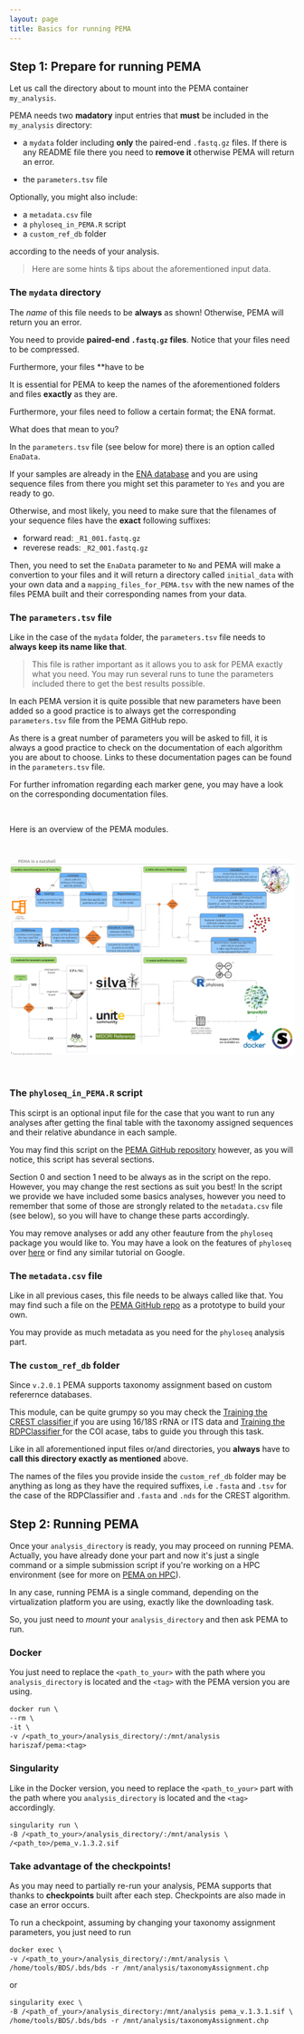 ```yaml
---
layout: page
title: Basics for running PEMA
---
```


## Step 1: Prepare for running PEMA

Let us call the directory about to mount into the PEMA container `my_analysis`. 

PEMA needs two **madatory** input entries that **must** be included in the `my_analysis` directory: 

* a `mydata` folder including **only** the paired-end `.fastq.gz` files. If there is any README file there you need to **remove it** otherwise PEMA will return an error.

* the `parameters.tsv` file


Optionally, you might also include: 
* a `metadata.csv` file
* a `phyloseq_in_PEMA.R` script
* a `custom_ref_db` folder 

according to the needs of your analysis. 

> Here are some hints & tips about the aforementioned input data. 


### The `mydata` directory

The *name* of this file needs to be **always** as shown!
Otherwise, PEMA will return you an error.

You need to provide **paired-end `.fastq.gz` files**. Notice that your files need to be compressed. 

Furthermore, your files **have to be 

It is essential for PEMA to keep the names of the aforementioned folders and files **exactly** as they are. 

Furthermore, your files need to follow a certain format; the ENA format.

What does that mean to you? 

In the `parameters.tsv` file (see below for more) there is an option called `EnaData`. 

If your samples are already in the [ENA database](https://www.ebi.ac.uk/ena/browser/home) and you are using sequence files from there you might set this parameter to `Yes` and you are ready to go. 

Otherwise, and most likely, you need to make sure that the filenames of your sequence files have the **exact** following suffixes: 
* forward read:   `_R1_001.fastq.gz`
* reverese reads: `_R2_001.fastq.gz`

Then, you need to set the `EnaData` parameter to `No` and PEMA will make a convertion to your files and it will return a directory called `initial_data` with your own data and a `mapping_files_for_PEMA.tsv` with the new names of the files PEMA built and their corresponding names from your data.
 

### The `parameters.tsv` file

Like in the case of the `mydata` folder, the `parameters.tsv` file needs to **always keep its name like that**. 

> This file is rather important as it allows you to ask for PEMA exactly what you need. You may run several runs to tune the parameters included there to get the best results possible. 

In each PEMA version it is quite possible that new parameters have been added so a good practice is to always get the corresponding `parameters.tsv` file from the PEMA GitHub repo. 

As there is a great number of parameters you will be asked to fill, it is always a good practice to check on the documentation of each algorithm you are about to choose. Links to these documentation pages can be found in the `parameters.tsv` file.  


For further infromation regarding each marker gene, you may have a look on the corresponding documentation files. 

<br />

Here is an overview of the PEMA modules.

<br />

![Alte text](public/pema_in_a_nutshell.jpeg)

<br />




### The `phyloseq_in_PEMA.R` script

This scirpt is an optional input file for the case that you want to run any analyses after getting the final table with the taxonomy assigned sequences and their relative abundance in each sample.

You may find this script on the [PEMA GitHub repository](https://github.com/hariszaf/pema/blob/master/analysis_directory/phyloseq_in_PEMA.R) however, as you will notice, this script has several sections. 

Section 0 and section 1 need to be always as in the script on the repo. 
However, you may change the rest sections as suit you best! 
In the script we provide we have included some basics analyses, however you need to remember that some of those are strongly related to the `metadata.csv` file (see below), so you will have to change these parts accordingly. 

You may remove analyses or add any other feauture from the `phyloseq` package you would like to. You may have a look on the features of `phyloseq` over [here](https://vaulot.github.io/tutorials/Phyloseq_tutorial.html#data) or find any similar tutorial on Google.





### The `metadata.csv` file

Like in all previous cases, this file needs to be always called like that. You may find such a file on the [PEMA GitHub repo](https://github.com/hariszaf/pema/blob/master/analysis_directory/metadata.csv) as a prototype to build your own. 

You may provide as much metadata as you need for the `phyloseq` analysis part. 



### The `custom_ref_db` folder

Since `v.2.0.1` PEMA supports taxonomy assignment based on custom referernce databases. 

This module, can be quite grumpy so you may check the [Training the CREST classifier
](https://hariszaf.github.io/pema_documentation/training_crest_classifier/) if you are using 16/18S rRNA or ITS data and [Training the RDPClassifier
](https://hariszaf.github.io/pema_documentation/training_rdpclassifier/) for the COI acase, tabs to guide you through this task. 

Like in all aforementioned input files or/and directories, you **always** have to **call this directory exactly as mentioned** above. 

The names of the files you provide inside the `custom_ref_db` folder may be anything as long as they have the required suffixes, i.e `.fasta` and `.tsv` for the case of the RDPClassifier and `.fasta` and `.nds` for the CREST algorithm.







## Step 2: Running PEMA

Once your `analysis_directory` is ready, you may proceed on running PEMA. Actually, you have already done your part and now it's just a single command or a simple submission script if you're working on a HPC environment (see for more on [PEMA on HPC](https://hariszaf.github.io/pema_documentation/running_on_HPC/)).

In any case, running PEMA is a single command, depending on the virtualization platform you are using, exactly like the downloading task. 

So, you just need to *mount* your `analysis_directory` and then ask PEMA to run. 

### Docker

You just need to replace the `<path_to_your>` with the path where you `analysis_directory` is located and the `<tag>` with the PEMA version you are using. 

```
docker run \
--rm \
-it \
-v /<path_to_your>/analysis_directory/:/mnt/analysis 
hariszaf/pema:<tag>
```

### Singularity 

Like in the Docker version, you need to replace the `<path_to_your>` part with the path where you `analysis_directory` is located and the `<tag>` accordingly. 

```
singularity run \
-B /<path_to_your>/analysis_directory/:/mnt/analysis \
/<path_to>/pema_v.1.3.2.sif
```

### Take advantage of the checkpoints!

As you may need to partially re-run your analysis, PEMA supports that thanks to **checkpoints** built after each step. Checkpoints are also made in case an error occurs. 

To run a checkpoint, assuming by changing your taxonomy assignment parameters, you just need to run 

```
docker exec \
-v /<path_to_your>/analysis_directory/:/mnt/analysis \
/home/tools/BDS/.bds/bds -r /mnt/analysis/taxonomyAssignment.chp
```

or 

```
singularity exec \
-B /<path_of_your>/analysis_directory:/mnt/analysis pema_v.1.3.1.sif \
/home/tools/BDS/.bds/bds -r /mnt/analysis/taxonomyAssignment.chp
```








